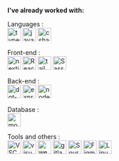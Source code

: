 <div align="left">
 
  **I've already worked with:**
  
  Languages :
  <br>
  <img src="https://skillicons.dev/icons?i=ts" height="30" alt="typescript logo" title="Typescript"  />
  <img src="https://skillicons.dev/icons?i=js" height="30" alt="javascript logo" title="Javascript"  />
  <img src="https://skillicons.dev/icons?i=cs" height="30" alt="csharp logo" title="C#"  />
  
  Front-end :
  <br>
  <img src="https://skillicons.dev/icons?i=nextjs" height="30" alt="nextjs logo" title="Nextjs"  />
  <img src="https://skillicons.dev/icons?i=react" height="30" alt="React logo" title="React"  />
  <img src="https://skillicons.dev/icons?i=tailwind" height="30" alt="tailwindcss logo" title="Tailwind CSS"  />
  <img src="https://skillicons.dev/icons?i=sass" height="30" alt="Sass logo" title="SASS"  />

  Back-end :
  <br>
  <img src="https://skillicons.dev/icons?i=dotnet" height="30" alt="dot-net logo" title=".NET"  />
  <img src="https://skillicons.dev/icons?i=express" height="30" alt="express logo" title="Express"  />
  <img src="https://skillicons.dev/icons?i=nodejs" height="30" alt="nodejs logo" title="NodeJS"  />

  Database :
  <br>
  <img src="https://skillicons.dev/icons?i=mongodb" height="30" alt="mongodb logo" title="MongoDB"  />

  Tools and others :
  <br>
  <img src="https://cdn.jsdelivr.net/gh/devicons/devicon/icons/vscode/vscode-original.svg" height="30" alt="VSCode logo" title="VS Code"  />
  <img src="https://skillicons.dev/icons?i=visualstudio" height="30" alt="visualstudio logo" title="Visual Studio" />
  <img src="https://cdn.jsdelivr.net/gh/devicons/devicon/icons/webstorm/webstorm-original.svg" height="30" alt="webstorm logo" title="Webstorm"  />
  <img src="https://skillicons.dev/icons?i=gitlab" height="30" alt="gitlab logo" title="GitLab"  />
  <img src="https://cdn.worldvectorlogo.com/logos/sourcetree-1.svg" height="30" alt="SourceTree logo" title="SourceTree"  />
  <img src="https://skillicons.dev/icons?i=figma" height="30" alt="Figma logo" title="Figma"  />
  <img src="https://cdn.jsdelivr.net/gh/devicons/devicon/icons/linux/linux-original.svg" height="30" alt="Linux logo" title="Linux"  />

</div>
